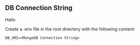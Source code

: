 ## DB Connection String

Hallo

Create a .env file in the root directory with the following content:
```
DB_URI=<MongoDB Connection String>
```